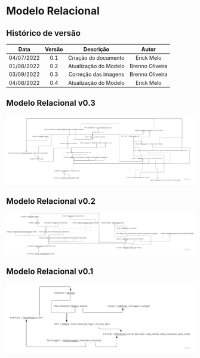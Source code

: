 # Modelo Relacional

## Histórico de versão

|    Data    | Versão |       Descrição       |      Autor      |
| :--------: | :----: | :-------------------: | :-------------: |
| 04/07/2022 |  0.1   | Criação do documento  |   Erick Melo    |
| 01/08/2022 |  0.2   | Atualização do Modelo | Brenno Oliveira |
| 03/09/2022 |  0.3   | Correção das imagens  | Brenno Oliveira |
| 04/08/2022 |  0.4   | Atualização do Modelo |   Erick Melo    |

## Modelo Relacional v0.3

<img src="./assets/ModeloRelacionalV0.3.jpg">

## Modelo Relacional v0.2

<img src="./assets/ModeloRelacionalV0.2.jpg">

## Modelo Relacional v0.1

<img src="./assets/ModeloRelacionalV0.1.png">
